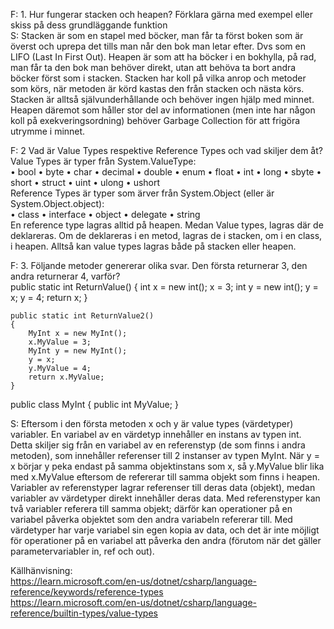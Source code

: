 F: 1. Hur fungerar stacken och heapen? Förklara gärna med exempel eller skiss på dess grundläggande funktion  
S: Stacken är som en stapel med böcker, man får ta först boken som är överst och uprepa det tills man når den bok man letar efter. Dvs som en LIFO (Last In First Out).
Heapen är som att ha böcker i en bokhylla, på rad, man får ta den bok man behöver direkt, utan att behöva ta bort andra böcker först som i stacken.
Stacken har koll på vilka anrop och metoder som körs, när metoden är körd kastas den från stacken och nästa körs. Stacken är alltså självunderhållande och behöver ingen hjälp med minnet. 
Heapen däremot som håller stor del av informationen (men inte har någon koll på exekveringsordning) behöver Garbage Collection för att frigöra utrymme i minnet.

F: 2 Vad är Value Types respektive Reference Types och vad skiljer dem åt?  
  Value Types är typer från System.ValueType:  
• bool
• byte 
• char
• decimal
• double
• enum
• float
• int
• long
• sbyte
• short
• struct
• uint
• ulong
• ushort  
  Reference Types är typer som ärver från System.Object (eller är System.Object.object):  
• class
• interface
• object
• delegate
• string  
  En reference type lagras alltid på heapen. Medan Value types, lagras där de deklareras. Om de deklareras i en metod, lagras de i stacken, om i en class, i heapen. Alltså kan value types lagras både på stacken eller heapen.
   
F: 3. Följande metoder genererar olika svar. Den första returnerar 3, den andra returnerar 4, varför?  
    public static int ReturnValue()
    {
        int x = new int();
        x = 3;
        int y = new int();
        y = x;
        y = 4;
        return x;
    }  

    public static int ReturnValue2()
    {
        MyInt x = new MyInt();
        x.MyValue = 3;
        MyInt y = new MyInt();
        y = x;
        y.MyValue = 4;
        return x.MyValue;
    }

public class MyInt
{
    public int MyValue;
}

S: Eftersom i den första metoden x och y är value types (värdetyper) variabler. En variabel av en värdetyp innehåller en instans av typen int. Detta skiljer sig från en variabel av en referenstyp (de som finns i andra metoden), som innehåller referenser till 2 instanser av typen MyInt. När y = x börjar y peka endast på samma objektinstans som x, så y.MyValue blir lika med x.MyValue eftersom de refererar till samma objekt som finns i heapen.
Variabler av referenstyper lagrar referenser till deras data (objekt), medan variabler av värdetyper direkt innehåller deras data. Med referenstyper kan två variabler referera till samma objekt; därför kan operationer på en variabel påverka objektet som den andra variabeln refererar till. Med värdetyper har varje variabel sin egen kopia av data, och det är inte möjligt för operationer på en variabel att påverka den andra (förutom när det gäller parametervariabler in, ref och out).

Källhänvisning:  
https://learn.microsoft.com/en-us/dotnet/csharp/language-reference/keywords/reference-types  
https://learn.microsoft.com/en-us/dotnet/csharp/language-reference/builtin-types/value-types
